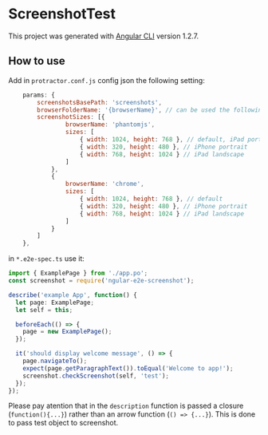 # ScreenshotTest

This project was generated with [Angular CLI](https://github.com/angular/angular-cli) version 1.2.7.

## How to use

Add in `protractor.conf.js` config json the following setting:

```javascript
    params: {
        screenshotsBasePath: 'screenshots',
        browserFolderName: '{browserName}', // can be used the following variables: browserName, platform, version
        screenshotSizes: [{
                browserName: 'phantomjs',
                sizes: [
                    { width: 1024, height: 768 }, // default, iPad portait
                    { width: 320, height: 480 }, // iPhone portrait
                    { width: 768, height: 1024 } // iPad landscape
                ]
            },
            {
                browserName: 'chrome',
                sizes: [
                    { width: 1024, height: 768 }, // default
                    { width: 320, height: 480 }, // iPhone portrait
                    { width: 768, height: 1024 } // iPad landscape
                ]
            }
        ]
    },
```

in `*.e2e-spec.ts` use it:

```typescript
import { ExamplePage } from './app.po';
const screenshot = require('ngular-e2e-screenshot');

describe('example App', function() {
  let page: ExamplePage;
  let self = this;

  beforeEach(() => {
    page = new ExamplePage();
  });

  it('should display welcome message', () => {
    page.navigateTo();
    expect(page.getParagraphText()).toEqual('Welcome to app!');
    screenshot.checkScreenshot(self, 'test');
  });
});
```

Please pay atention that in the `description` function is passed a closure (`function(){...}`) rather than an arrow function (`() => {...}`). This is done to pass test object to screenshot.
